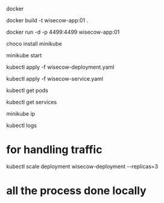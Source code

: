 docker 

docker build -t wisecow-app:01 .

docker run -d -p 4499:4499 wisecow-app:01

choco install minikube

minikube start

kubectl apply -f wisecow-deployment.yaml

kubectl apply -f wisecow-service.yaml

kubectl get pods

kubectl get services

minikube ip

kubectl logs <pod-name>

# for handling traffic 
kubectl scale deployment wisecow-deployment --replicas=3

# all the process done locally



